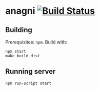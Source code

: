 # anagni [![Build Status](https://travis-ci.com/acondolu/anagni.svg?token=KEjzsAkTQF4oSVN4fngW&branch=master)](https://travis-ci.com/acondolu/anagni)

## Building
Prerequisites: `npm`.
Build with:
```
npm start
make build dist
```

## Running server
```
npm run-script start
```